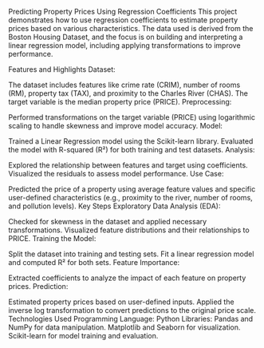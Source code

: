 Predicting Property Prices Using Regression Coefficients
This project demonstrates how to use regression coefficients to estimate property prices based on various characteristics. The data used is derived from the Boston Housing Dataset, and the focus is on building and interpreting a linear regression model, including applying transformations to improve performance.

Features and Highlights
Dataset:

The dataset includes features like crime rate (CRIM), number of rooms (RM), property tax (TAX), and proximity to the Charles River (CHAS).
The target variable is the median property price (PRICE).
Preprocessing:

Performed transformations on the target variable (PRICE) using logarithmic scaling to handle skewness and improve model accuracy.
Model:

Trained a Linear Regression model using the Scikit-learn library.
Evaluated the model with R-squared (R²) for both training and test datasets.
Analysis:

Explored the relationship between features and target using coefficients.
Visualized the residuals to assess model performance.
Use Case:

Predicted the price of a property using average feature values and specific user-defined characteristics (e.g., proximity to the river, number of rooms, and pollution levels).
Key Steps
Exploratory Data Analysis (EDA):

Checked for skewness in the dataset and applied necessary transformations.
Visualized feature distributions and their relationships to PRICE.
Training the Model:

Split the dataset into training and testing sets.
Fit a linear regression model and computed R² for both sets.
Feature Importance:

Extracted coefficients to analyze the impact of each feature on property prices.
Prediction:

Estimated property prices based on user-defined inputs.
Applied the inverse log transformation to convert predictions to the original price scale.
Technologies Used
Programming Language: Python
Libraries:
Pandas and NumPy for data manipulation.
Matplotlib and Seaborn for visualization.
Scikit-learn for model training and evaluation.
